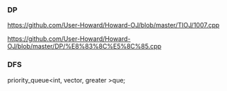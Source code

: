 ### DP

https://github.com/User-Howard/Howard-OJ/blob/master/TIOJ/1007.cpp

https://github.com/User-Howard/Howard-OJ/blob/master/DP/%E8%83%8C%E5%8C%85.cpp

### DFS

priority_queue<int, vector<int>, greater<int> >que;
